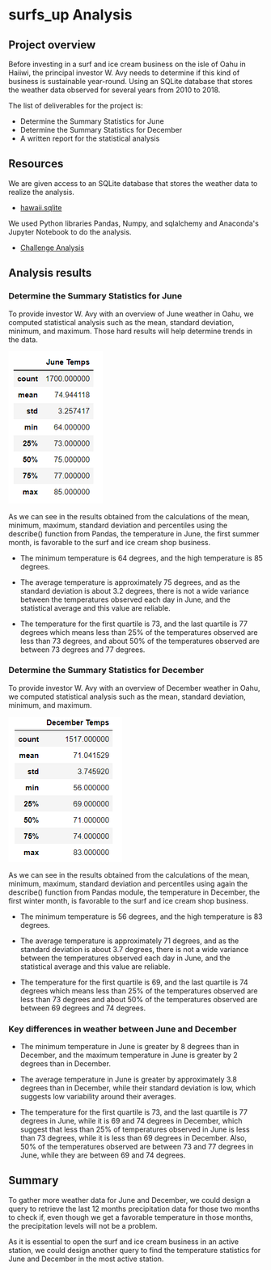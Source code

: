 # surfs_up Analysis

## Project overview

Before investing in a surf and ice cream business on the isle of Oahu in Haiiwi, 
the principal investor W. Avy needs to determine if this kind of business is sustainable 
year-round. Using an SQLite database that stores the weather data observed 
for several years from 2010 to 2018.

The list of deliverables for the project is:

- Determine the Summary Statistics for June
- Determine the Summary Statistics for December
- A written report for the statistical analysis

## Resources

We are given access to an SQLite database that stores the weather data to realize the analysis.

- [hawaii.sqlite](https://github.com/valerielnd/surfs_up/blob/main/hawaii.sqlite)

We used Python libraries Pandas, Numpy, and sqlalchemy and Anaconda's Jupyter Notebook to do the analysis.

- [Challenge Analysis](https://github.com/valerielnd/surfs_up/blob/main/SurfsUp_Challenge.ipynb)


## Analysis results

### Determine the Summary Statistics for June

To provide investor W. Avy with an overview of June weather in Oahu, we computed statistical 
analysis such as the mean, standard deviation, minimum, and maximum. Those hard results 
will help determine trends in the data.

![june_statistics](https://github.com/valerielnd/surfs_up/blob/main/june_stats.png)

As we can see in the results obtained from the calculations of the mean, minimum, maximum, standard 
deviation and percentiles using the describe() function from Pandas, the temperature 
in June, the first summer month, is favorable to the surf and ice cream shop business. 

* 	The minimum temperature is 64 degrees, and the high temperature is 85 degrees. 

* 	The average temperature is approximately 75 degrees, and as the standard deviation is 
	about 3.2 degrees, there is not a wide variance between the temperatures observed each day 
	in June, and the statistical average and this value are reliable.

*	The temperature for the first quartile is 73, and the last quartile is 77 degrees which means 
	less than 25% of the temperatures observed are less than 73 degrees, and about 50% of the temperatures 
	observed are between 73 degrees and 77 degrees.
	

	
### Determine the Summary Statistics for December

To provide investor W. Avy with an overview of December weather in Oahu, we computed statistical 
analysis such as the mean, standard deviation, minimum, and maximum. 

![dec_statistics](https://github.com/valerielnd/surfs_up/blob/main/dec_stats.png)

As we can see in the results obtained from the calculations of the mean, minimum, maximum, standard 
deviation and percentiles using again the describe() function from Pandas module, the temperature 
in December, the first winter month, is favorable to the surf and ice cream shop business. 

* 	The minimum temperature is 56 degrees, and the high temperature is 83 degrees. 

* 	The average temperature is approximately 71 degrees, and as the standard deviation is about 3.7 degrees, 
	there is not a wide variance between the temperatures observed each day 
	in June, and the statistical average and this value are reliable.

*	The temperature for the first quartile is 69, and the last quartile is 74 degrees which means 
	less than 25% of the temperatures observed are less than 73 degrees and about 50% of the 
	temperatures observed are between 69 degrees and 74 degrees.



### Key differences in weather between June and December

* 	The minimum temperature in June is greater by 8 degrees than in December, and the maximum temperature in June 
	is greater by 2 degrees than in December.
	
*	The average temperature in June is greater by approximately 3.8 degrees than in December, while their standard 
	deviation is low, which suggests low variability around their averages.
	
*	The temperature for the first quartile is 73, and the last quartile is 77 degrees in June, while it is 69 and 74 
	degrees in December, which suggest that less than 25% of temperatures observed in
	June is less than 73 degrees, while it is less than 69 degrees in December. Also, 50% of the temperatures 
	observed are between 73 and 77 degrees in June, while they are between 69 and 74 degrees.
	
	
## Summary

To gather more weather data for June and December, we could design a query to retrieve the last 12 months 
precipitation data for those two months to check if, even though we get a favorable temperature in those months, 
the precipitation levels will not be a problem.

As it is essential to open the surf and ice cream business in an active station, we could design another query 
to find the temperature statistics for June and December in the most active station.
	 